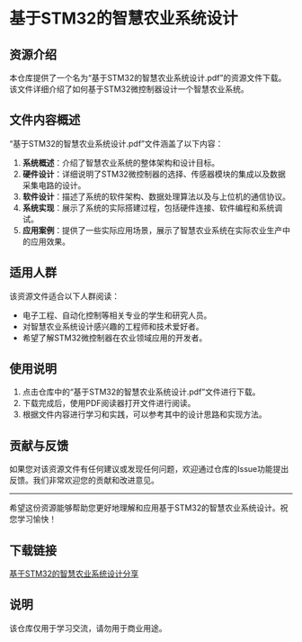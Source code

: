 # 基于STM32的智慧农业系统设计

## 资源介绍

本仓库提供了一个名为“基于STM32的智慧农业系统设计.pdf”的资源文件下载。该文件详细介绍了如何基于STM32微控制器设计一个智慧农业系统。

## 文件内容概述

“基于STM32的智慧农业系统设计.pdf”文件涵盖了以下内容：

1. **系统概述**：介绍了智慧农业系统的整体架构和设计目标。
2. **硬件设计**：详细说明了STM32微控制器的选择、传感器模块的集成以及数据采集电路的设计。
3. **软件设计**：描述了系统的软件架构、数据处理算法以及与上位机的通信协议。
4. **系统实现**：展示了系统的实际搭建过程，包括硬件连接、软件编程和系统调试。
5. **应用案例**：提供了一些实际应用场景，展示了智慧农业系统在实际农业生产中的应用效果。

## 适用人群

该资源文件适合以下人群阅读：

- 电子工程、自动化控制等相关专业的学生和研究人员。
- 对智慧农业系统设计感兴趣的工程师和技术爱好者。
- 希望了解STM32微控制器在农业领域应用的开发者。

## 使用说明

1. 点击仓库中的“基于STM32的智慧农业系统设计.pdf”文件进行下载。
2. 下载完成后，使用PDF阅读器打开文件进行阅读。
3. 根据文件内容进行学习和实践，可以参考其中的设计思路和实现方法。

## 贡献与反馈

如果您对该资源文件有任何建议或发现任何问题，欢迎通过仓库的Issue功能提出反馈。我们非常欢迎您的贡献和改进意见。

---

希望这份资源能够帮助您更好地理解和应用基于STM32的智慧农业系统设计。祝您学习愉快！

## 下载链接
[基于STM32的智慧农业系统设计分享](https://pan.quark.cn/s/9b08d66bca4c)

## 说明

该仓库仅用于学习交流，请勿用于商业用途。
